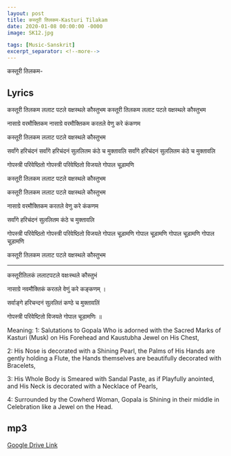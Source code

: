 ```yaml
---
layout: post
title: कस्तूरी तिलकम-Kasturi Tilakam
date: 2020-01-08 00:00:00 -0000
image: SK12.jpg

tags: [Music-Sanskrit]
excerpt_separator: <!--more-->
---
```

कस्तूरी तिलकम-
<!--more-->
## Lyrics

कस्तूरी तिलकम
ललाट पटले
वक्षस्थले
कौस्तुभम
कस्तूरी तिलकम
ललाट पटले
वक्षस्थले
कौस्तुभम

नासाग्रे वरमौक्तिकम
नासाग्रे वरमौक्तिकम
करतले
वेणु करे कंकणम

कस्तूरी तिलकम
ललाट पटले
वक्षस्थले
कौस्तुभम

सर्वांगे हरिचंदनं
सर्वांगे हरिचंदनं
सुललितम
कंठे च मुक्तावलि
सर्वांगे हरिचंदनं
सुललितम
कंठे च मुक्तावलि 

गोपस्त्री परिवेष्ठितो
गोपस्त्री परिवेष्ठितो
विजयते गोपाल चूड़ामणि

कस्तूरी तिलकम
ललाट पटले
वक्षस्थले
कौस्तुभम

कस्तूरी तिलकम
ललाट पटले
वक्षस्थले
कौस्तुभम


नासाग्रे वरमौक्तिकम
करतले
वेणु करे कंकणम

सर्वांगे हरिचंदनं
सुललितम
कंठे च मुक्तावलि

गोपस्त्री परिवेष्ठितो
गोपस्त्री परिवेष्ठितो
विजयते गोपाल चूड़ामणि
गोपाल चूड़ामणि
गोपाल चूड़ामणि
गोपाल चूड़ामणि

कस्तूरी तिलकम
ललाट पटले
वक्षस्थले
कौस्तुभम

----

कस्तूरीतिलकं ललाटपटले वक्षःस्थले कौस्तुभं

नासाग्रे नवमौक्तिकं करतले वेणुं करे कङ्कणम् ।

सर्वाङ्गे हरिचन्दनं सुललितं कण्ठे च मुक्तावलिं

गोपस्त्री परिवेष्टितो विजयते गोपाल चूडामणिः ॥

Meaning:
1: Salutations to Gopala Who is adorned with the Sacred Marks of Kasturi (Musk) on His Forehead and Kaustubha Jewel on His Chest,

2: His Nose is decorated with a Shining Pearl, the Palms of His Hands are gently holding a Flute, the Hands themselves are beautifully decorated with Bracelets,

3: His Whole Body is Smeared with Sandal Paste, as if Playfully anointed, and His Neck is decorated with a Necklace of Pearls,

4: Surrounded by the Cowherd Woman, Gopala is Shining in their middle in Celebration like a Jewel on the Head.


## mp3

[Google Drive Link][Google Drive Link]

[Google Drive Link]: https://drive.google.com/open?id=1MOhRo103Qzm6RLvur54xlomNEyEbRJsW



